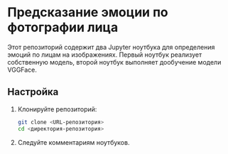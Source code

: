 # Предсказание эмоции по фотографии лица

Этот репозиторий содержит два Jupyter ноутбука для определения эмоций по лицам на изображениях. 
Первый ноутбук реализует собственную модель, второй ноутбук выполняет дообучение модели VGGFace.

## Настройка

1. Клонируйте репозиторий:
   ```bash
   git clone <URL-репозитория>
   cd <директория-репозитория>
2. Следуйте комментариям ноутбуков.
